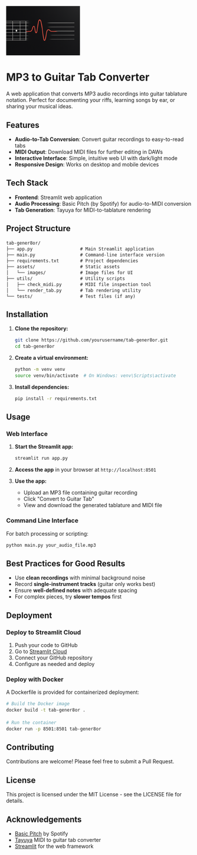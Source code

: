 <img src="assets/images/player-piano-6.png" alt="Tab Gener8or Logo" width="200">

# MP3 to Guitar Tab Converter

A web application that converts MP3 audio recordings into guitar tablature notation. Perfect for documenting your riffs, learning songs by ear, or sharing your musical ideas.

## Features

- **Audio-to-Tab Conversion**: Convert guitar recordings to easy-to-read tabs
- **MIDI Output**: Download MIDI files for further editing in DAWs
- **Interactive Interface**: Simple, intuitive web UI with dark/light mode
- **Responsive Design**: Works on desktop and mobile devices

## Tech Stack

- **Frontend**: Streamlit web application
- **Audio Processing**: Basic Pitch (by Spotify) for audio-to-MIDI conversion
- **Tab Generation**: Tayuya for MIDI-to-tablature rendering

## Project Structure

```
tab-gener8or/
├── app.py                  # Main Streamlit application
├── main.py                 # Command-line interface version
├── requirements.txt        # Project dependencies
├── assets/                 # Static assets
│   └── images/             # Image files for UI
├── utils/                  # Utility scripts
│   ├── check_midi.py       # MIDI file inspection tool
│   └── render_tab.py       # Tab rendering utility
└── tests/                  # Test files (if any)
```

## Installation

1. **Clone the repository:**
   ```bash
   git clone https://github.com/yourusername/tab-gener8or.git
   cd tab-gener8or
   ```

2. **Create a virtual environment:**
   ```bash
   python -m venv venv
   source venv/bin/activate  # On Windows: venv\Scripts\activate
   ```

3. **Install dependencies:**
   ```bash
   pip install -r requirements.txt
   ```

## Usage

### Web Interface

1. **Start the Streamlit app:**
   ```bash
   streamlit run app.py
   ```

2. **Access the app** in your browser at `http://localhost:8501`

3. **Use the app:**
   - Upload an MP3 file containing guitar recording
   - Click "Convert to Guitar Tab"
   - View and download the generated tablature and MIDI file

### Command Line Interface

For batch processing or scripting:

```bash
python main.py your_audio_file.mp3
```

## Best Practices for Good Results

- Use **clean recordings** with minimal background noise
- Record **single-instrument tracks** (guitar only works best)
- Ensure **well-defined notes** with adequate spacing
- For complex pieces, try **slower tempos** first

## Deployment

### Deploy to Streamlit Cloud

1. Push your code to GitHub
2. Go to [Streamlit Cloud](https://streamlit.io/cloud)
3. Connect your GitHub repository
4. Configure as needed and deploy

### Deploy with Docker

A Dockerfile is provided for containerized deployment:

```bash
# Build the Docker image
docker build -t tab-gener8or .

# Run the container
docker run -p 8501:8501 tab-gener8or
```

## Contributing

Contributions are welcome! Please feel free to submit a Pull Request.

## License

This project is licensed under the MIT License - see the LICENSE file for details.

## Acknowledgements

- [Basic Pitch](https://github.com/spotify/basic-pitch) by Spotify
- [Tayuya](https://github.com/jcbhmr/tayuya) MIDI to guitar tab converter
- [Streamlit](https://streamlit.io) for the web framework 